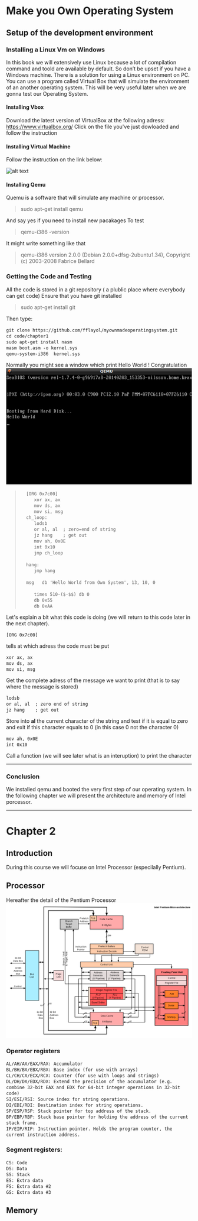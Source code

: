 # Make you Own Operating System
## Setup of the development environment
### Installing a Linux Vm on Windows
In this book we will extensively use Linux because a lot of compilation command and toold are available by default.
So don’t be upset if you have a Windows machine. There is a solution for using a Linux environment on PC. You can use a program called Virtual Box  that will simulate the environment of an another operating system. This will be very useful later when we are gonna test our Operating System.

####  Installing Vbox
Download the latest version of VirtualBox at the following adress: https://www.virtualbox.org/
Click on the file you've just dowloaded and follow the instruction

#### Installing Virtual Machine
Follow the instruction on the link below:

![alt text](https://www.tecmint.com/install-ubuntu-16-04-alongside-with-windows-10-or-8-in-dual-boot/)
#### Installing Qemu
Quemu is a software that will simulate any machine or processor.
>	sudo apt-get install qemu

And say yes if you need to install new pacakages
To test
> qemu-i386  -version

It might write something like that
>qemu-i386 version 2.0.0 (Debian 2.0.0+dfsg-2ubuntu1.34), Copyright (c) 2003-2008 Fabrice Bellard



### Getting the Code and Testing
All the code is stored in a git repository ( a plublic place where everybody can get code)
Ensure that you have git installed
>sudo apt-get install git


Then type:

	git clone https://github.com/fflayol/myownmadeoperatingsystem.git	
	cd code/chapter1	
	sudo apt-get install nasm	
	masm boot.asm -o kernel.sys
	qemu-system-i386  kernel.sys
		
	
Normally you might see a window which print Hello World ! Congratulation 
![alt text](/code/chapter1/img/img1.jpg "Qemu Ex1")
>		[ORG 0x7c00]
>		   xor ax, ax 
>		   mov ds, ax 
>		   mov si, msg
>		ch_loop:
>	  	   lodsb
>		   or al, al  ; zero=end of string
>		   jz hang    ; get out
>		   mov ah, 0x0E
>		   int 0x10
>		   jmp ch_loop
>		 
>		hang:
>		   jmp hang
>		 
>		msg   db 'Hello World from Own System', 13, 10, 0
>		 
>		   times 510-($-$$) db 0
>		   db 0x55
>		   db 0xAA
>

Let's explain a bit what this code is doing (we will return to this code later in the next chapter).

	[ORG 0x7c00] 
tells at which adress  the code must be put

	xor ax, ax 
	mov ds, ax 
	mov si, msg
Get the complete adress of the message we want to print (that is to say where the message is stored)

	lodsb
	or al, al  ; zero end of string
	jz hang    ; get out	
Store into **al** the current character of the string and test if it is equal to  zero and exit if this character equals to 0 (in this case 0 not the character 0)

	mov ah, 0x0E
	int 0x10
Call a function (we will see later what is an interuption) to print the character

***

 
### Conclusion
We installed qemu and booted the very first step of our operating system. In the following chapter we will present the architecture and memory of Intel porcessor.

---

# Chapter 2 #
## Introduction
During this course we will focuse on Intel Processor (especilally Pentium).
## Processor
Hereafter the detail of the Pentium Processor
![alt text](/code/chapter2/img/img1.png "Architecture")


### Operator registers
    AL/AH/AX/EAX/RAX: Accumulator
    BL/BH/BX/EBX/RBX: Base index (for use with arrays)
    CL/CH/CX/ECX/RCX: Counter (for use with loops and strings)
    DL/DH/DX/EDX/RDX: Extend the precision of the accumulator (e.g. combine 32-bit EAX and EDX for 64-bit integer operations in 32-bit code)
    SI/ESI/RSI: Source index for string operations.
    DI/EDI/RDI: Destination index for string operations.
    SP/ESP/RSP: Stack pointer for top address of the stack.
    BP/EBP/RBP: Stack base pointer for holding the address of the current stack frame.
    IP/EIP/RIP: Instruction pointer. Holds the program counter, the current instruction address.

### Segment registers:

    CS: Code
    DS: Data
    SS: Stack
    ES: Extra data
    FS: Extra data #2
    GS: Extra data #3


## Memory

